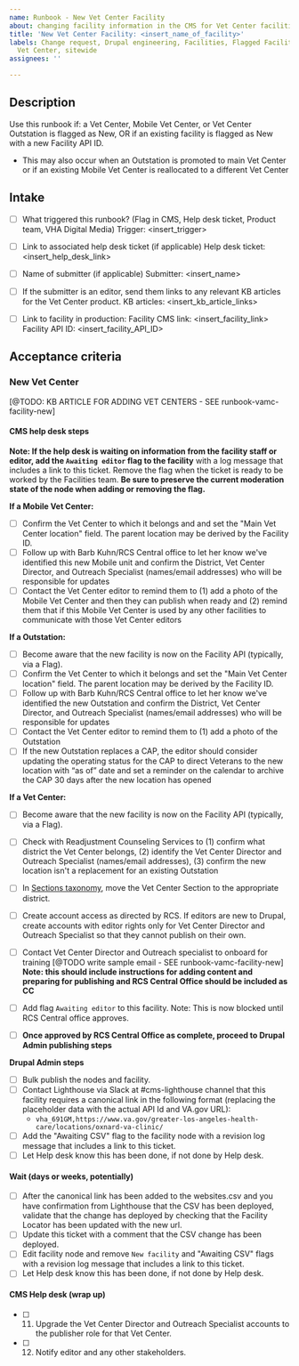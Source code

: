 ```yaml
---
name: Runbook - New Vet Center Facility
about: changing facility information in the CMS for Vet Center facilities
title: 'New Vet Center Facility: <insert_name_of_facility>'
labels: Change request, Drupal engineering, Facilities, Flagged Facilities, User support,
  Vet Center, sitewide
assignees: ''

---
```


## Description
Use this runbook if: a Vet Center, Mobile Vet Center, or Vet Center Outstation is flagged as New, OR if an existing facility is flagged as New with a new Facility API ID.  
- This may also occur when an Outstation is promoted to main Vet Center or if an existing Mobile Vet Center is reallocated to a different Vet Center 

## Intake
- [ ] What triggered this runbook? (Flag in CMS, Help desk ticket, Product team, VHA Digital Media)
Trigger: <insert_trigger>

- [ ] Link to associated help desk ticket (if applicable)
Help desk ticket: <insert_help_desk_link>

- [ ] Name of submitter (if applicable)
Submitter: <insert_name>

- [ ] If the submitter is an editor, send them links to any relevant KB articles for the Vet Center product.
KB articles: <insert_kb_article_links>

- [ ] Link to facility in production:
Facility CMS link: <insert_facility_link>
Facility API ID: <insert_facility_API_ID>

## Acceptance criteria

### New Vet Center
[@TODO: KB ARTICLE FOR ADDING VET CENTERS - SEE runbook-vamc-facility-new]

#### CMS help desk steps
**Note: If the help desk is waiting on information from the facility staff or editor, add the `Awaiting editor` flag to the facility** with a log message that includes a link to this ticket. Remove the flag when the ticket is ready to be worked by the Facilities team. **Be sure to preserve the current moderation state of the node when adding or removing the flag.**

**If a Mobile Vet Center:**
- [ ] Confirm the Vet Center to which it belongs and and set the "Main Vet Center location" field. The parent location may be derived by the Facility ID.
- [ ] Follow up with Barb Kuhn/RCS Central office to let her know we've identified this new Mobile unit and confirm the District, Vet Center Director, and Outreach Specialist (names/email addresses) who will be responsible for updates
- [ ] Contact the Vet Center editor to remind them to (1) add a photo of the Mobile Vet Center and then they can publish when ready and (2) remind them that if this Mobile Vet Center is used by any other facilities to communicate with those Vet Center editors

**If a Outstation:**
- [ ] Become aware that the new facility is now on the Facility API (typically, via a Flag).
- [ ] Confirm the Vet Center to which it belongs and set the "Main Vet Center location" field. The parent location may be derived by the Facility ID.
- [ ] Follow up with Barb Kuhn/RCS Central office to let her know we've identified the new Outstation and confirm the District, Vet Center Director, and Outreach Specialist (names/email addresses) who will be responsible for updates
- [ ] Contact the Vet Center editor to remind them to (1) add a photo of the Outstation
- [ ] If the new Outstation replaces a CAP, the editor should consider updating the operating status for the CAP to direct Veterans to the new location with “as of” date and set a reminder on the calendar to archive the CAP 30 days after the new location has opened   

**If a Vet Center:**
- [ ] Become aware that the new facility is now on the Facility API (typically, via a Flag).
- [ ] Check with Readjustment Counseling Services to (1) confirm what district the Vet Center belongs, (2) identify the Vet Center Director and Outreach Specialist (names/email addresses), (3) confirm the new location isn't a replacement for an existing Outstation
- [ ] In [Sections taxonomy](https://prod.cms.va.gov/admin/structure/taxonomy/manage/administration/overview), move the Vet Center Section to the appropriate district.
- [ ] Create account access as directed by RCS. If editors are new to Drupal, create accounts with editor rights only for Vet Center Director and Outreach Specialist so that they cannot publish on their own.
- [ ] Contact Vet Center Director and Outreach specialist to onboard for training [@TODO write sample email - SEE runbook-vamc-facility-new] **Note: this should include instructions for adding content and preparing for publishing and RCS Central Office should be included as CC**
- [ ] Add flag `Awaiting editor` to this facility. Note: This is now blocked until RCS Central office approves.
- [ ] **Once approved by RCS Central Office as complete, proceed to Drupal Admin publishing steps**


**Drupal Admin steps**
- [ ] Bulk publish the nodes and facility.
- [ ] Contact Lighthouse via Slack at #cms-lighthouse channel that this facility requires a canonical link in the following format (replacing the placeholder data with the actual API Id and VA.gov URL):
  - `vha_691GM,https://www.va.gov/greater-los-angeles-health-care/locations/oxnard-va-clinic/`
- [ ] Add the "Awaiting CSV" flag to the facility node with a revision log message that includes a link to this ticket.
- [ ] Let Help desk know this has been done, if not done by Help desk.

#### Wait (days or weeks, potentially)
- [ ] After the canonical link has been added to the websites.csv and you have confirmation from Lighthouse that the CSV has been deployed, validate that the change has deployed by checking that the Facility Locator has been updated with the new url.
- [ ] Update this ticket with a comment that the CSV change has been deployed.
- [ ] Edit facility node and remove `New facility` and "Awaiting CSV" flags with a revision log message that includes a link to this ticket.
- [ ] Let Help desk know this has been done, if not done by Help desk.

#### CMS Help desk (wrap up)
- [ ] 11. Upgrade the Vet Center Director and Outreach Specialist accounts to the publisher role for that Vet Center.
- [ ] 12. Notify editor and any other stakeholders.
